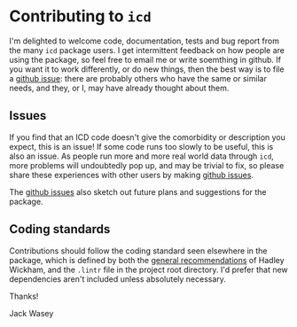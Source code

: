 # Contributing to `icd`

I'm delighted to welcome code, documentation, tests and bug report from the many `icd` package users. I get intermittent feedback on how people are using the package, so feel free to email me or write soemthing in github. If you want it to work differently, or do new things, then the best way is to file a [github issue](https://github.com/jackwasey/icd/issues): there are probably others who have the same or similar needs, and they, or I, may have already thought about them.

## Issues

If you find that an ICD code doesn't give the comorbidity or description you expect, this is an issue! If some code runs too slowly to be useful, this is also an issue. As people run more and more real world data through `icd`, more problems will undoubtedly pop up, and may be trivial to fix, so please share these experiences with other users by making [github issues](https://github.com/jackwasey/icd/issues).

The [github issues](https://github.com/jackwasey/icd/issues) also sketch out future plans and suggestions for the package.

## Coding standards

Contributions should follow the coding standard seen elsewhere in the package, which is defined by both the [general recommendations](http://adv-r.had.co.nz/Style.html) of Hadley Wickham, and the `.lintr` file in the project root directory. I'd prefer that new dependencies aren't included unless absolutely necessary.

Thanks!

Jack Wasey
